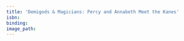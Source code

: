 ```yaml
---
title: 'Demigods & Magicians: Percy and Annabeth Meet the Kanes'
isbn:
binding:
image_path:
---
```

